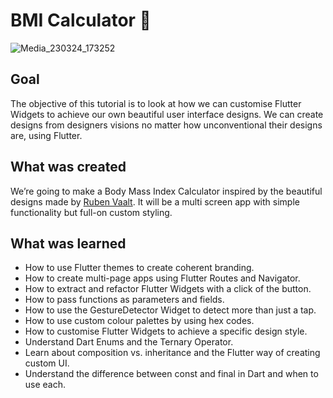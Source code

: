 # BMI Calculator 💪

![Media_230324_173252](https://user-images.githubusercontent.com/128228440/227511403-a4ab5ef7-820b-4a4e-bf53-66cb5f4cea91.gif)

## Goal

The objective of this tutorial is to look at how we can customise Flutter Widgets to achieve our own beautiful user interface designs. We can create designs from designers visions no matter how unconventional their designs are, using Flutter. 

## What was created

We’re going to make a Body Mass Index Calculator inspired by the beautiful designs made by [Ruben Vaalt](https://dribbble.com/shots/4585382-Simple-BMI-Calculator). It will be a multi screen app with simple functionality but full-on custom styling. 


## What was learned

- How to use Flutter themes to create coherent branding. 
- How to create multi-page apps using Flutter Routes and Navigator.
- How to extract and refactor Flutter Widgets with a click of the button. 
- How to pass functions as parameters and fields.
- How to use the GestureDetector Widget to detect more than just a tap.
- How to use custom colour palettes by using hex codes.
- How to customise Flutter Widgets to achieve a specific design style.
- Understand Dart Enums and the Ternary Operator.
- Learn about composition vs. inheritance and the Flutter way of creating custom UI.
- Understand the difference between const and final in Dart and when to use each.

